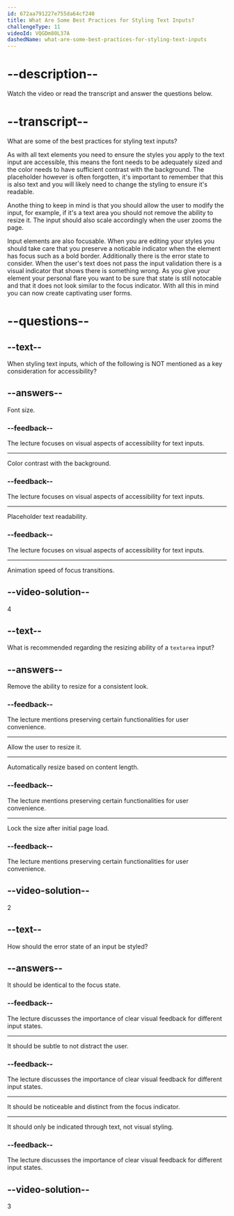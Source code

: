 ```yaml
---
id: 672aa791227e755da64cf240
title: What Are Some Best Practices for Styling Text Inputs?
challengeType: 11
videoId: VQGDm80L37A
dashedName: what-are-some-best-practices-for-styling-text-inputs
---
```


# --description--

Watch the video or read the transcript and answer the questions below.

# --transcript--

What are some of the best practices for styling text inputs?

As with all text elements you need to ensure the styles you apply to the text input are accessible, this means the font needs to be adequately sized and the color needs to have sufficient contrast with the background. The placeholder however is often forgotten, it's important to remember that this is also text and you will likely need to change the styling to ensure it's readable.

Anothe thing to keep in mind is that you should allow the user to modify the input, for example, if it's a text area you should not remove the ability to resize it. The input should also scale accordingly when the user zooms the page.

Input elements are also focusable. When you are editing your styles you should take care that you preserve a noticable indicator when the element has focus such as a bold border. Additionally there is the error state to consider. When the user's text does not pass the input validation there is a visual indicator that shows there is something wrong. As you give your element your personal flare you want to be sure that state is still notocable and that it does not look similar to the focus indicator. With all this in mind you can now create captivating user forms.

# --questions--

## --text--

When styling text inputs, which of the following is NOT mentioned as a key consideration for accessibility?

## --answers--

Font size.

### --feedback--

The lecture focuses on visual aspects of accessibility for text inputs.

---

Color contrast with the background.

### --feedback--

The lecture focuses on visual aspects of accessibility for text inputs.

---

Placeholder text readability.

### --feedback--

The lecture focuses on visual aspects of accessibility for text inputs.

---

Animation speed of focus transitions.

## --video-solution--

4

## --text--

What is recommended regarding the resizing ability of a `textarea` input?

## --answers--

Remove the ability to resize for a consistent look.

### --feedback--

The lecture mentions preserving certain functionalities for user convenience.

---

Allow the user to resize it.

---

Automatically resize based on content length.

### --feedback--

The lecture mentions preserving certain functionalities for user convenience.

---

Lock the size after initial page load.

### --feedback--

The lecture mentions preserving certain functionalities for user convenience.

## --video-solution--

2

## --text--

How should the error state of an input be styled?

## --answers--

It should be identical to the focus state.

### --feedback--

The lecture discusses the importance of clear visual feedback for different input states.

---

It should be subtle to not distract the user.

### --feedback--

The lecture discusses the importance of clear visual feedback for different input states.

---

It should be noticeable and distinct from the focus indicator.

---

It should only be indicated through text, not visual styling.

### --feedback--

The lecture discusses the importance of clear visual feedback for different input states.

## --video-solution--

3
